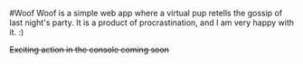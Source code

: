 #Woof
Woof is a simple web app where a virtual pup retells the gossip of last night's party.  It is a product of procrastination, and I am very happy with it. :)

~~Exciting action in the console coming soon~~
